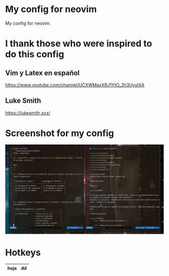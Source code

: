 # My config for neovim
My config for neovim.

# I thank those who were inspired to do this config

## Vim y Latex en español

https://www.youtube.com/channel/UCXWMaxXRJ1YtO_2h3UyslXA

## Luke Smith

https://lukesmith.xyz/

# Screenshot for my config

![screenshoot](pic-full-201113-1446-22.png)

# Hotkeys

| hoja |dd   |
|------|-----| 
